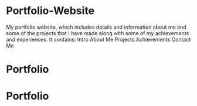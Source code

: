 # Portfolio-Website
My portfolio website, which includes details and information about me and some of the projects that I have made along with some of my achievements and experiences.
It contains:
            Intro
            About Me
            Projects
            Achievements
            Contact Me
            
# Portfolio
# Portfolio
